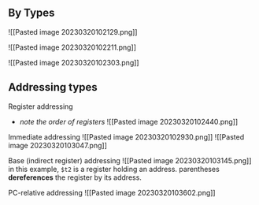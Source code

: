 ## By Types
![[Pasted image 20230320102129.png]]

![[Pasted image 20230320102211.png]]

![[Pasted image 20230320102303.png]]

## Addressing types
Register addressing
- *note the order of registers*
![[Pasted image 20230320102440.png]]

Immediate addressing
![[Pasted image 20230320102930.png]]
![[Pasted image 20230320103047.png]]

Base (indirect register) addressing
![[Pasted image 20230320103145.png]]
in this example, `$t2` is a register holding an address. parentheses **dereferences** the register by its address.

PC-relative addressing
![[Pasted image 20230320103602.png]]